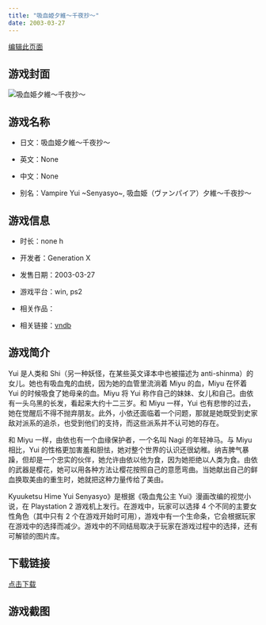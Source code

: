 ```yaml
---
title: "吸血姫夕維～千夜抄～"
date: 2003-03-27
---
```

[编辑此页面](https://github.com/ACG-3/ADV3-source/blob/main/source/_posts/games/%E5%90%B8%E8%A1%80%E5%A7%AB%E5%A4%95%E7%B6%AD%EF%BD%9E%E5%8D%83%E5%A4%9C%E6%8A%84%EF%BD%9E.md)

## 游戏封面

![吸血姫夕維～千夜抄～](https%3A//pan.timero.xyz/onedrive/img_lib_001/%E5%90%B8%E8%A1%80%E5%A7%AB%E5%A4%95%E7%B6%AD%EF%BD%9E%E5%8D%83%E5%A4%9C%E6%8A%84%EF%BD%9E_cover.avif)


## 游戏名称

- 日文：吸血姫夕維～千夜抄～
- 英文：None
- 中文：None

- 别名：Vampire Yui ~Senyasyo~, 吸血姫（ヴァンパイア）夕維～千夜抄～


## 游戏信息

- 时长：none h
- 开发者：Generation X
- 发售日期：2003-03-27
- 游戏平台：win, ps2
- 相关作品：

- 相关链接：[vndb](https://vndb.org/v23841)


## 游戏简介

Yui 是人类和 Shi（另一种妖怪，在某些英文译本中也被描述为 anti-shinma）的女儿。她也有吸血鬼的血统，因为她的血管里流淌着 Miyu 的血，Miyu 在怀着 Yui 的时候吸食了她母亲的血。Miyu 将 Yui 称作自己的妹妹、女儿和自己。由依有一头乌黑的长发，看起来大约十二三岁。和 Miyu 一样，Yui 也有悲惨的过去，她在觉醒后不得不抛弃朋友。此外，小依还面临着一个问题，那就是她既受到史家敌对派系的追杀，也受到他们的支持，而这些派系并不认可她的存在。

和 Miyu 一样，由依也有一个血缘保护者，一个名叫 Nagi 的年轻神马。与 Miyu 相比，Yui 的性格更加害羞和胆怯，她对整个世界的认识还很幼稚。纳吉脾气暴躁，但却是一个忠实的伙伴，她允许由依以他为食，因为她拒绝以人类为食。由依的武器是樱花，她可以用各种方法让樱花按照自己的意愿弯曲。当她献出自己的鲜血换取美由的重生时，她就把这种力量传给了美由。

Kyuuketsu Hime Yui Senyasyo》是根据《吸血鬼公主 Yui》漫画改编的视觉小说，在 Playstation 2 游戏机上发行。在游戏中，玩家可以选择 4 个不同的主要女性角色（其中只有 2 个在游戏开始时可用），游戏中有一个生命条，它会根据玩家在游戏中的选择而减少。游戏中的不同结局取决于玩家在游戏过程中的选择，还有可解锁的图片库。




## 下载链接

[点击下载](https://pan.timero.xyz/onedrive/adv_lib_001/%E5%90%B8%E8%A1%80%E5%A7%AB%E5%A4%95%E7%B6%AD%EF%BD%9E%E5%8D%83%E5%A4%9C%E6%8A%84%EF%BD%9E)


## 游戏截图


